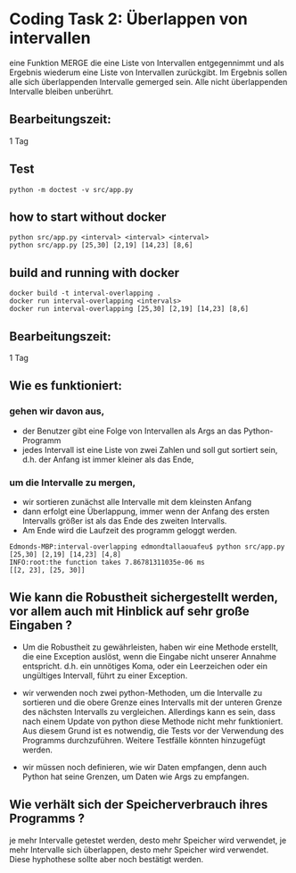 # Coding Task 2: Überlappen von intervallen
eine Funktion MERGE die eine Liste von Intervallen entgegennimmt und als Ergebnis wiederum eine Liste von Intervallen 
zurückgibt. Im Ergebnis sollen alle sich überlappenden Intervalle gemerged sein. 
Alle nicht überlappenden Intervalle bleiben unberührt.

## Bearbeitungszeit:
1 Tag

## Test
```
python -m doctest -v src/app.py
```


## how to start without docker
```
python src/app.py <interval> <interval> <interval> 
python src/app.py [25,30] [2,19] [14,23] [8,6]
```


## build and running with docker
```
docker build -t interval-overlapping .
docker run interval-overlapping <intervals>
docker run interval-overlapping [25,30] [2,19] [14,23] [8,6]
```



## Bearbeitungszeit:
1 Tag

## Wie es funktioniert:

### gehen wir davon aus,
*  der Benutzer gibt eine Folge von Intervallen als Args an das Python-Programm
*  jedes Intervall ist eine Liste von zwei Zahlen und soll gut sortiert sein, d.h. der Anfang ist immer kleiner als das Ende, 

### um die Intervalle zu mergen, 
*  wir sortieren zunächst alle Intervalle mit dem kleinsten Anfang
*  dann erfolgt eine Überlappung, immer wenn der Anfang des ersten Intervalls größer ist als das Ende des zweiten Intervalls.
*  Am Ende wird die Laufzeit des programm geloggt werden.

```
Edmonds-MBP:interval-overlapping edmondtallaouafeu$ python src/app.py [25,30] [2,19] [14,23] [4,8]
INFO:root:the function takes 7.86781311035e-06 ms
[[2, 23], [25, 30]]
```

## Wie kann die Robustheit sichergestellt werden, vor allem auch mit Hinblick auf sehr große Eingaben ?
*  Um die Robustheit zu gewährleisten, haben wir eine Methode erstellt, die eine Exception auslöst, wenn die Eingabe nicht 
unserer Annahme entspricht. d.h. ein unnötiges Koma, oder ein Leerzeichen oder ein ungültiges Intervall, führt zu einer 
Exception.

* wir verwenden noch zwei python-Methoden, um die Intervalle zu sortieren und die obere Grenze eines Intervalls mit der 
unteren Grenze des nächsten Intervalls zu vergleichen. Allerdings kann es sein, dass nach einem Update von python diese 
Methode nicht mehr funktioniert. Aus diesem Grund ist es notwendig, die Tests vor der Verwendung des Programms durchzuführen.
Weitere Testfälle könnten hinzugefügt werden.

* wir müssen noch definieren, wie wir Daten empfangen, denn auch Python hat seine Grenzen, um Daten wie Args zu empfangen.

## Wie verhält sich der Speicherverbrauch ihres Programms ?
je mehr Intervalle getestet werden, desto mehr Speicher wird verwendet, je mehr Intervalle sich überlappen, desto mehr 
Speicher wird verwendet.
Diese hyphothese sollte aber noch bestätigt werden.


 




